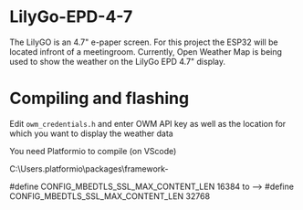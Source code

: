 # LilyGo-EPD-4-7

The LilyGO is an 4.7" e-paper screen. For this project the ESP32 will be located infront of a meetingroom.
Currently, Open Weather Map is being used to show the weather on the LilyGo EPD 4.7" display.



# Compiling and flashing

Edit `owm_credentials.h` and enter OWM API key as well as the location for which you want to display the weather data

You need Platformio to compile (on VScode)


C:\Users<Local User>.platformio\packages\framework-

#define CONFIG_MBEDTLS_SSL_MAX_CONTENT_LEN 16384
to -->
#define CONFIG_MBEDTLS_SSL_MAX_CONTENT_LEN 32768